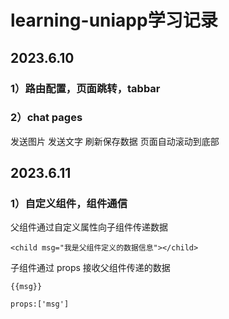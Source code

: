 ﻿# learning-uniapp学习记录
## 2023.6.10 

### 1）路由配置，页面跳转，tabbar

### 2）chat pages
 发送图片
 发送文字
 刷新保存数据
 页面自动滚动到底部
## 2023.6.11
### 1）自定义组件，组件通信
 父组件通过自定义属性向子组件传递数据
 
  `<child msg="我是父组件定义的数据信息"></child>`
  
  子组件通过 props 接收父组件传递的数据
  
  `{{msg}}`
  
  `props:['msg']`
 
 
